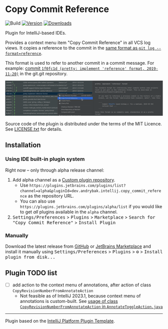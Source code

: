 # Copy Commit Reference

![Build](https://github.com/rybak/intellij-copy-commit-reference/workflows/Build/badge.svg)
[![Version](https://img.shields.io/jetbrains/plugin/v/22138-copy-commit-reference.svg)](https://plugins.jetbrains.com/plugin/22138-copy-commit-reference)
[![Downloads](https://img.shields.io/jetbrains/plugin/d/22138-copy-commit-reference.svg)](https://plugins.jetbrains.com/plugin/22138-copy-commit-reference)

Plugin for IntelliJ-based IDEs.

<!-- Plugin description -->
Provides a context menu item "Copy Commit Reference" in all VCS log views. It copies a reference to the commit in
the [same format as `git log --format=reference`](https://git-scm.com/docs/git-log#_pretty_formats).

This format is used to refer to another commit in a commit message.  For example:
[commit `1f0fc1d (pretty: implement 'reference' format, 2019-11-20)`](https://github.com/git/git/commit/1f0fc1db8599f87520494ca4f0e3c1b6fabdf997)
in the git.git repository.
<!-- Plugin description end -->

![Screenshot of changed context menu in tab "Log"](images/tab-log.png "How the menu looks like in tab 'Log'")

Source code of the plugin is distributed under the terms of the MIT Licence.
See [LICENSE.txt](LICENSE.txt) for details.

## Installation

### Using IDE built-in plugin system

Right now – only through alpha release channel:

1. Add alpha channel as a [Custom plugin repository][CustomPluginRepository].
   - Use `https://plugins.jetbrains.com/plugins/list?channel=alpha&pluginId=dev.andrybak.intellij.copy_commit_reference`
     as the repository URL.
   - You can also use `https://plugins.jetbrains.com/plugins/alpha/list` if you
     would like to get _all_ plugins available in the `alpha` channel.
2. <kbd>Settings/Preferences</kbd> > <kbd>Plugins</kbd> > <kbd>Marketplace</kbd> > <kbd>Search for "Copy Commit Reference"</kbd> >
   <kbd>Install Plugin</kbd>
  
### Manually

Download the latest release from [GitHub][GitHubLatestRelease] or [JetBrains Marketplace][Marketplace]
and install it manually using
<kbd>Settings/Preferences</kbd> > <kbd>Plugins</kbd> > <kbd>⚙️</kbd> > <kbd>Install plugin from disk...</kbd>

## Plugin TODO list
- [ ] add action to the context menu of annotations, after action of class
      `CopyRevisionNumberFromAnnotateAction`
    - Not feasible as of IntelliJ 2023.1, because context menu of annotations
      is custom-built.  See [usage of class `CopyRevisionNumberFromAnnotateAction` in
      `AnnotateToggleAction.java`][AnnotateToggleAction]

---
Plugin based on the [IntelliJ Platform Plugin Template][template].

[CustomPluginRepository]: https://www.jetbrains.com/help/idea/managing-plugins.html#repos
[template]: https://github.com/JetBrains/intellij-platform-plugin-template
[AnnotateToggleAction]: https://github.com/JetBrains/intellij-community/blob/master/platform/vcs-impl/src/com/intellij/openapi/vcs/actions/AnnotateToggleAction.java#L199-L202
[GitHubLatestRelease]: https://github.com/rybak/intellij-copy-commit-reference/releases/latest
[Marketplace]: https://plugins.jetbrains.com/plugin/22138-copy-commit-reference/versions
